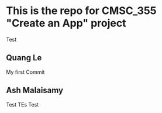 # This is the repo for CMSC_355 "Create an App" project
Test
## Quang Le
My first Commit
## Ash Malaisamy

Test TEs Test